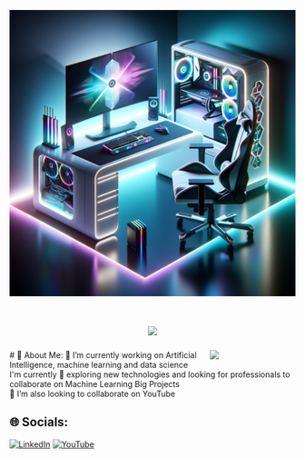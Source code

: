 
![MasterHead](https://github.com/Vedniyas/Vedniyas/blob/main/pic%20ai.png)
<h1 align="center">
    <img src="https://readme-typing-svg.herokuapp.com/?font=Righteous&size=35&center=true&vCenter=true&width=500&height=70&duration=4000&lines=Hi+There!+👋;+I'm+Vedniyas+Vyas+!;" />
</h1>

<img align="right" src="https://user-images.githubusercontent.com/65187002/144930161-2f783401-8d27-4fdf-a2f7-cc0ba32f1f1f.gif" width="30%" style="display:inline;">
# 💫 About Me:
🔭 I’m currently working on Artificial Intelligence, machine learning and data science<br>I'm currently 🧭 exploring new technologies and looking for professionals to collaborate on Machine Learning Big Projects<br>🤝 I’m also looking to collaborate on YouTube 



## 🌐 Socials:
[![LinkedIn](https://img.shields.io/badge/LinkedIn-%230077B5.svg?logo=linkedin&logoColor=white)](https://www.linkedin.com/in/vedniyas-vyas/) [![YouTube](https://img.shields.io/badge/YouTube-%23FF0000.svg?logo=YouTube&logoColor=white)]((https://www.youtube.com/@Vedniyas))


<!-- Proudly created with GPRM ( https://gprm.itsvg.in ) -->

